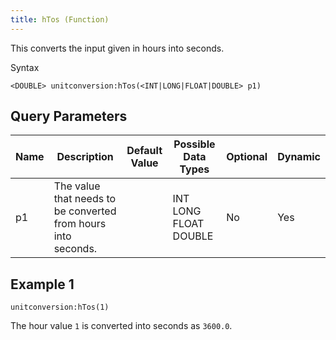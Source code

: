 ```yaml
---
title: hTos (Function)
---
```


This converts the input given in hours into seconds.

Syntax

    <DOUBLE> unitconversion:hTos(<INT|LONG|FLOAT|DOUBLE> p1)

## Query Parameters

| Name | Description                                                   | Default Value | Possible Data Types   | Optional | Dynamic |
|------|---------------------------------------------------------------|---------------|-----------------------|----------|---------|
| p1   | The value that needs to be converted from hours into seconds. |               | INT LONG FLOAT DOUBLE | No       | Yes     |

## Example 1

    unitconversion:hTos(1)

The hour value `1` is converted into seconds as `3600.0`.
